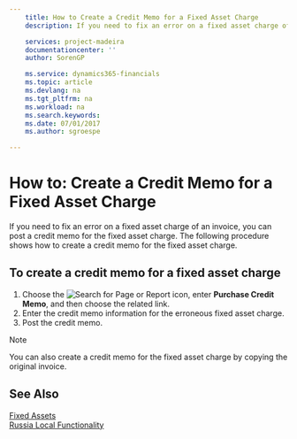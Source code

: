 ```yaml
---
    title: How to Create a Credit Memo for a Fixed Asset Charge
    description: If you need to fix an error on a fixed asset charge of an invoice, you can post a credit memo for the fixed asset charge.

    services: project-madeira 
    documentationcenter: ''
    author: SorenGP

    ms.service: dynamics365-financials
    ms.topic: article
    ms.devlang: na
    ms.tgt_pltfrm: na
    ms.workload: na
    ms.search.keywords:
    ms.date: 07/01/2017
    ms.author: sgroespe

---
```

# How to: Create a Credit Memo for a Fixed Asset Charge
If you need to fix an error on a fixed asset charge of an invoice, you can post a credit memo for the fixed asset charge. The following procedure shows how to create a credit memo for the fixed asset charge.  

## To create a credit memo for a fixed asset charge  

1.  Choose the ![Search for Page or Report](../../media/ui-search/search_small.png "Search for Page or Report icon") icon, enter **Purchase Credit Memo**, and then choose the related link.  
2.  Enter the credit memo information for the erroneous fixed asset charge.  
3.  Post the credit memo.  

> [!NOTE]  
>  You can also create a credit memo for the fixed asset charge by copying the original invoice.  

## See Also  
[Fixed Assets](../../fa-manage.md)    
[Russia Local Functionality](russia-local-functionality.md)

